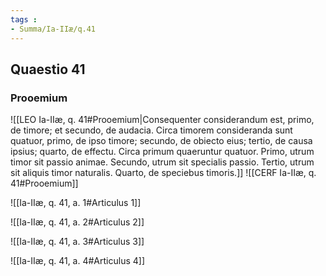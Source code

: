 ```yaml
---
tags : 
- Summa/Ia-IIæ/q.41
---
```


## Quaestio 41

### Prooemium

![[LEO Ia-IIæ, q. 41#Prooemium|Consequenter considerandum est, primo, de timore; et secundo, de audacia. Circa timorem consideranda sunt quatuor, primo, de ipso timore; secundo, de obiecto eius; tertio, de causa ipsius; quarto, de effectu. Circa primum quaeruntur quatuor. Primo, utrum timor sit passio animae. Secundo, utrum sit specialis passio. Tertio, utrum sit aliquis timor naturalis. Quarto, de speciebus timoris.]]
![[CERF Ia-IIæ, q. 41#Prooemium]]

![[Ia-IIæ, q. 41, a. 1#Articulus 1]]

![[Ia-IIæ, q. 41, a. 2#Articulus 2]]

![[Ia-IIæ, q. 41, a. 3#Articulus 3]]

![[Ia-IIæ, q. 41, a. 4#Articulus 4]]

